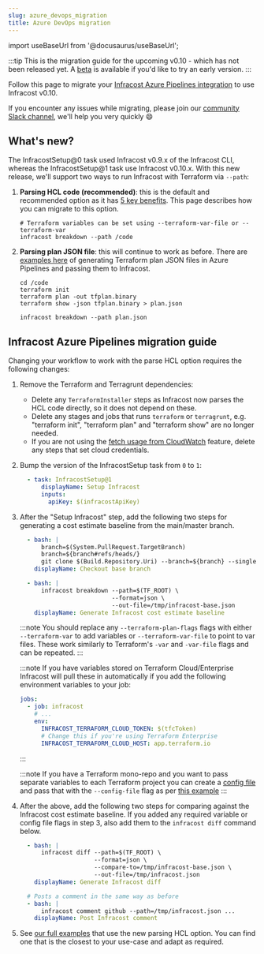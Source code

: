 ```yaml
---
slug: azure_devops_migration
title: Azure DevOps migration
---
```


import useBaseUrl from '@docusaurus/useBaseUrl';

:::tip
This is the migration guide for the upcoming v0.10 - which has not been released yet.
A [beta](https://github.com/infracost/infracost/releases/tag/v0.10.0-beta.1) is available if you'd like to try an early version.
:::

Follow this page to migrate your [Infracost Azure Pipelines integration](https://github.com/infracost/infracost-azure-devops) to use Infracost v0.10.

If you encounter any issues while migrating, please join our [community Slack channel](https://www.infracost.io/community-chat), we'll help you very quickly 😄

## What's new?

The InfracostSetup@0 task used Infracost v0.9.x of the Infracost CLI, whereas the InfracostSetup@1 task use Infracost v0.10.x. With this new release, we'll support two ways to run Infracost with Terraform via `--path`:
1. **Parsing HCL code (recommended)**: this is the default and recommended option as it has [5 key benefits](/docs/guides/v0.10_migration/#1-faster-cli). This page describes how you can migrate to this option.
    ```shell
    # Terraform variables can be set using --terraform-var-file or --terraform-var
    infracost breakdown --path /code
    ```

<!-- TODO: update the example link -->
2. **Parsing plan JSON file**: this will continue to work as before. There are [examples here](https://github.com/infracost/infracost-azure-devops/tree/v0.10-examples/examples#plan-json-examples) of generating Terraform plan JSON files in Azure Pipelines and passing them to Infracost.
    ```shell
    cd /code
    terraform init
    terraform plan -out tfplan.binary
    terraform show -json tfplan.binary > plan.json

    infracost breakdown --path plan.json
    ```

## Infracost Azure Pipelines migration guide

Changing your workflow to work with the parse HCL option requires the following changes:

1. Remove the Terraform and Terragrunt dependencies:
    - Delete any `TerraformInstaller` steps as Infracost now parses the HCL code directly, so it does not depend on these.
    - Delete any stages and jobs that runs `terraform` or `terragrunt`, e.g. "terraform init", "terraform plan" and "terraform show" are no longer needed.
    - If you are not using the [fetch usage from CloudWatch](/docs/features/usage_based_resources/#fetch-from-cloudwatch) feature, delete any steps that set cloud credentials.

2. Bump the version of the InfracostSetup task from `0` to `1`:

    ```yaml
      - task: InfracostSetup@1
          displayName: Setup Infracost
          inputs:
            apiKey: $(infracostApiKey)
    ```

3. After the "Setup Infracost" step, add the following two steps for generating a cost estimate baseline from the main/master branch.

    ```yaml
      - bash: |
          branch=$(System.PullRequest.TargetBranch)
          branch=${branch#refs/heads/}
          git clone $(Build.Repository.Uri) --branch=${branch} --single-branch /tmp/base
        displayName: Checkout base branch

      - bash: |
          infracost breakdown --path=$(TF_ROOT) \
                              --format=json \
                              --out-file=/tmp/infracost-base.json
        displayName: Generate Infracost cost estimate baseline
    ```

    :::note
    You should replace any `--terraform-plan-flags` flags with either `--terraform-var` to add variables or `--terraform-var-file` to point to var files. These work similarly to Terraform's `-var` and `-var-file` flags and can be repeated.
    :::

    :::note
    If you have variables stored on Terraform Cloud/Enterprise Infracost will pull these in automatically if you add the following environment variables to your job:

    ```yaml
    jobs:
      - job: infracost
        # ...
        env:
          INFRACOST_TERRAFORM_CLOUD_TOKEN: $(tfcToken)
          # Change this if you're using Terraform Enterprise
          INFRACOST_TERRAFORM_CLOUD_HOST: app.terraform.io
    ```
    :::

    <!-- TODO: update the example link -->
    :::note
    If you have a Terraform mono-repo and you want to pass separate variables to each Terraform project you can create a [config file](/docs/features/config_file) and pass that with the `--config-file` flag as per [this example](https://github.com/infracost/infracost-azure-devops/tree/v0.10-examples/examples/multi-project-config-file#readme)
    :::

4. After the above, add the following two steps for comparing against the Infracost cost estimate baseline. If you added any required variable or config file flags in step 3, also add them to the `infracost diff` command below.

    ```yml
      - bash: |
          infracost diff --path=$(TF_ROOT) \
                         --format=json \
                         --compare-to=/tmp/infracost-base.json \
                         --out-file=/tmp/infracost.json
        displayName: Generate Infracost diff

      # Posts a comment in the same way as before
      - bash: |
          infracost comment github --path=/tmp/infracost.json ...
        displayName: Post Infracost comment
    ```

<!-- TODO: update the example link -->
5. See [our full examples](https://github.com/infracost/infracost-azure-devops/tree/v0.10-examples/examples) that use the new parsing HCL option. You can find one that is the closest to your use-case and adapt as required.

